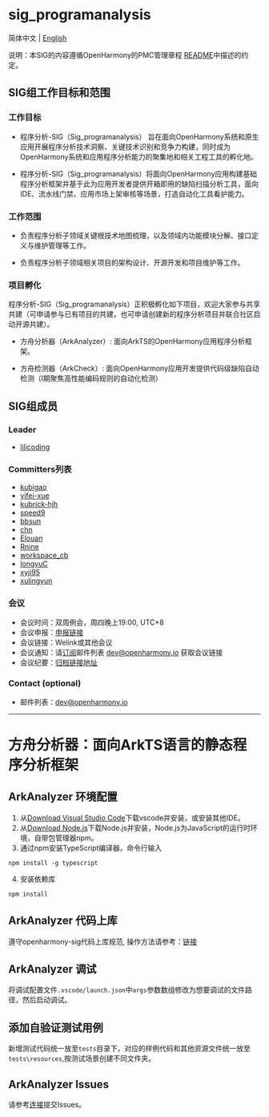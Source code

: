 # sig_programanalysis

简体中文 | [English](./README.en.md)

说明：本SIG的内容遵循OpenHarmony的PMC管理章程 [README](../../zh/pmc.md)中描述的约定。


## SIG组工作目标和范围

  

### 工作目标

* 程序分析-SIG（Sig_programanalysis） 旨在面向OpenHarmony系统和原生应用开展程序分析技术洞察、关键技术识别和竞争力构建，同时成为OpenHarmony系统和应用程序分析能力的聚集地和相关工程工具的孵化地。

* 程序分析-SIG（Sig_programanalysis）将面向OpenHarmony应用构建基础程序分析框架并基于此为应用开发者提供开箱即用的缺陷扫描分析工具，面向IDE、流水线门禁、应用市场上架审核等场景，打造自动化工具看护能力。

### 工作范围

* 负责程序分析子领域关键根技术地图梳理，以及领域内功能模块分解、接口定义与维护管理等工作。

* 负责程序分析子领域相关项目的架构设计、开源开发和项目维护等工作。


### 项目孵化

程序分析-SIG（Sig_programanalysis）正积极孵化如下项目，欢迎大家参与共享共建（可申请参与已有项目的共建，也可申请创建新的程序分析项目并联合社区启动开源共建）。


* 方舟分析器（ArkAnalyzer）:
	面向ArkTS的OpenHarmony应用程序分析框架。

* 方舟检测器（ArkCheck）:
	面向OpenHarmony应用开发提供代码级缺陷自动检测（I期聚焦高性能编码规则的自动化检测）



## SIG组成员


### Leader

- [lilicoding](https://gitcode.com/lilicoding)


### Committers列表
- [kubigao](https://gitcode.com/kubigao)
- [yifei-xue](https://gitcode.com/yifei-xue)
- [kubrick-hjh](https://gitcode.com/kubrick-hjh)
- [speed9](https://gitee.com/speeds)
- [bbsun](https://gitcode.com/bbsun)
- [chn](https://gitcode.com/chn)
- [Elouan](https://gitcode.com/Elouan)
- [Rnine](https://gitcode.com/Rnine1)
- [workspace_cb](https://gitee.com/workspace_cb)
- [longyuC](https://gitee.com/longyuC)
- [xyji95](https://gitcode.com/xyji95)
- [xulingyun](https://gitcode.com/muya318)


### 会议
 - 会议时间：双周例会，周四晚上19:00, UTC+8
 - 会议申报：[申报链接](https://shimo.im/forms/B1Awd60W7bU51g3m/fill)
 - 会议链接：Welink或其他会议
 - 会议通知：请[订阅](https://lists.openatom.io/postorius/lists/dev.openharmony.io)邮件列表 dev@openharmony.io 获取会议链接
 - 会议纪要：[归档链接地址](https://gitee.com/openharmony-sig/sig-content)


### Contact (optional)

- 邮件列表：[dev@openharmony.io](https://lists.openatom.io/postorius/lists/dev@openharmony.io/)

***

# 方舟分析器：面向ArkTS语言的静态程序分析框架
## ArkAnalyzer 环境配置
1. 从[Download Visual Studio Code](https://code.visualstudio.com/download)下载vscode并安装，或安装其他IDE。
2. 从[Download Node.js](https://nodejs.org/en/download/current)下载Node.js并安装，Node.js为JavaScript的运行时环境，自带包管理器npm。
3. 通过npm安装TypeScript编译器，命令行输入
```shell
npm install -g typescript
```
4. 安装依赖库
```shell
npm install
```

## ArkAnalyzer 代码上库
遵守openharmony-sig代码上库规范, 操作方法请参考：[链接](docs/HowToCreatePR.md#中文)

## ArkAnalyzer 调试
将调试配置文件`.vscode/launch.json`中`args`参数数组修改为想要调试的文件路径，然后启动调试。

## 添加自验证测试用例
新增测试代码统一放至`tests`目录下，对应的样例代码和其他资源文件统一放至`tests\resources`,按测试场景创建不同文件夹。

## ArkAnalyzer Issues
请参考[连接](docs/HowToHandleIssues.md)提交Issues。
